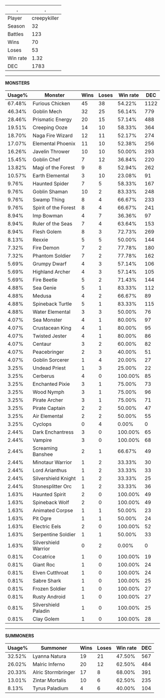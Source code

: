 .|.
|-|-
Player|creepykiller
Season|32
Battles|123
Wins|70
Loses|53
Win rate|1.32
DEC|1783

---
**MONSTERS**

Usage%|Monster|Wins|Loses|Win rate|DEC|
-|-|-|-|-|-|
67.48%|Furious Chicken|45|38|54.22%|1122|
46.34%|Goblin Mech|32|25|56.14%|779|
28.46%|Prismatic Energy|20|15|57.14%|488|
19.51%|Creeping Ooze|14|10|58.33%|364|
18.70%|Naga Fire Wizard|12|11|52.17%|274|
17.07%|Elemental Phoenix|11|10|52.38%|256|
16.26%|Javelin Thrower|10|10|50.00%|293|
15.45%|Goblin Chef|7|12|36.84%|220|
13.82%|Magi of the Forest|9|8|52.94%|262|
10.57%|Earth Elemental|3|10|23.08%|91|
9.76%|Haunted Spider|7|5|58.33%|167|
9.76%|Goblin Shaman|10|2|83.33%|248|
9.76%|Swamp Thing|8|4|66.67%|233|
9.76%|Spirit of the Forest|8|4|66.67%|241|
8.94%|Imp Bowman|4|7|36.36%|97|
8.94%|Ruler of the Seas|7|4|63.64%|153|
8.94%|Flesh Golem|8|3|72.73%|269|
8.13%|Rexxie|5|5|50.00%|144|
7.32%|Fire Demon|7|2|77.78%|180|
7.32%|Phantom Soldier|7|2|77.78%|162|
5.69%|Grumpy Dwarf|4|3|57.14%|106|
5.69%|Highland Archer|4|3|57.14%|105|
5.69%|Fire Beetle|5|2|71.43%|144|
4.88%|Sea Genie|5|1|83.33%|112|
4.88%|Medusa|4|2|66.67%|89|
4.88%|Spineback Turtle|5|1|83.33%|115|
4.88%|Water Elemental|3|3|50.00%|76|
4.07%|Sea Monster|4|1|80.00%|97|
4.07%|Crustacean King|4|1|80.00%|95|
4.07%|Twisted Jester|4|1|80.00%|86|
4.07%|Centaur|3|2|60.00%|82|
4.07%|Peacebringer|2|3|40.00%|51|
4.07%|Goblin Sorcerer|1|4|20.00%|27|
3.25%|Undead Priest|1|3|25.00%|22|
3.25%|Cerberus|4|0|100.00%|85|
3.25%|Enchanted Pixie|3|1|75.00%|73|
3.25%|Wood Nymph|3|1|75.00%|96|
3.25%|Pirate Archer|3|1|75.00%|71|
3.25%|Pirate Captain|2|2|50.00%|47|
3.25%|Air Elemental|2|2|50.00%|55|
3.25%|Cyclops|0|4|0.00%|0|
2.44%|Dark Enchantress|3|0|100.00%|65|
2.44%|Vampire|3|0|100.00%|68|
2.44%|Screaming Banshee|2|1|66.67%|49|
2.44%|Minotaur Warrior|1|2|33.33%|30|
2.44%|Lord Arianthus|1|2|33.33%|33|
2.44%|Silvershield Knight|1|2|33.33%|25|
2.44%|Stonesplitter Orc|1|2|33.33%|36|
1.63%|Haunted Spirit|2|0|100.00%|49|
1.63%|Spineback Wolf|2|0|100.00%|49|
1.63%|Animated Corpse|1|1|50.00%|23|
1.63%|Pit Ogre|1|1|50.00%|24|
1.63%|Electric Eels|2|0|100.00%|52|
1.63%|Serpentine Soldier|1|1|50.00%|33|
1.63%|Silvershield Warrior|0|2|0.00%|0|
0.81%|Cocatrice|1|0|100.00%|19|
0.81%|Giant Roc|1|0|100.00%|24|
0.81%|Elven Cutthroat|1|0|100.00%|24|
0.81%|Sabre Shark|1|0|100.00%|25|
0.81%|Frozen Soldier|1|0|100.00%|27|
0.81%|Rusty Android|1|0|100.00%|27|
0.81%|Silvershield Paladin|1|0|100.00%|25|
0.81%|Clay Golem|1|0|100.00%|28|

---
**SUMMONERS**

Usage%|Summoner|Wins|Loses|Win rate|DEC|
-|-|-|-|-|-|
32.52%|Lyanna Natura|19|21|47.50%|567|
26.02%|Malric Inferno|20|12|62.50%|484|
20.33%|Alric Stormbringer|17|8|68.00%|391|
13.01%|Zintar Mortalis|10|6|62.50%|235|
8.13%|Tyrus Paladium|4|6|40.00%|104|
